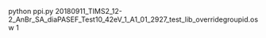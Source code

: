 python ppi.py 20180911_TIMS2_12-2_AnBr_SA_diaPASEF_Test10_42eV_1_A1_01_2927_test_lib_overridegroupid.osw 1
